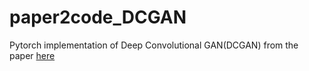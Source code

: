 # paper2code_DCGAN
Pytorch implementation of Deep Convolutional GAN(DCGAN) from the paper [here](https://arxiv.org/abs/1511.06434)
